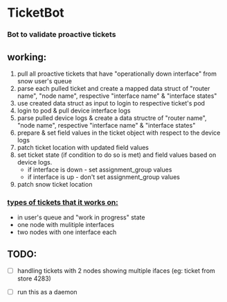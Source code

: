 # TicketBot
### Bot to validate proactive tickets

## working:
1. pull all proactive tickets that have "operationally down interface" from snow user's queue
2. parse each pulled ticket and create a mapped data struct of "router name", "node name", respective "interface name" & "interface states"
3. use created data struct as input to login to respective ticket's pod
4. login to pod & pull device interface logs
5. parse pulled device logs & create a data structre of "router name", "node name", respective "interface name" & "interface states"
6. prepare & set field values in the ticket object with respect to the device logs
7. patch ticket location with updated field values
7. set ticket state (if condition to do so is met) and field values based on device logs.
	* 	if interface is down - set assignment_group values
	* 	if interface is up - don't set assignment_group values
8. patch snow ticket location

### <ins>types of tickets that it works on:</ins>

- in user's queue and "work in progress" state
- one node with mulitiple interfaces
- two nodes with one interface each

## TODO:
 - [ ] handling tickets with 2 nodes showing multiple ifaces (eg: ticket from store 4283)
 - [ ] run this as a daemon
 
